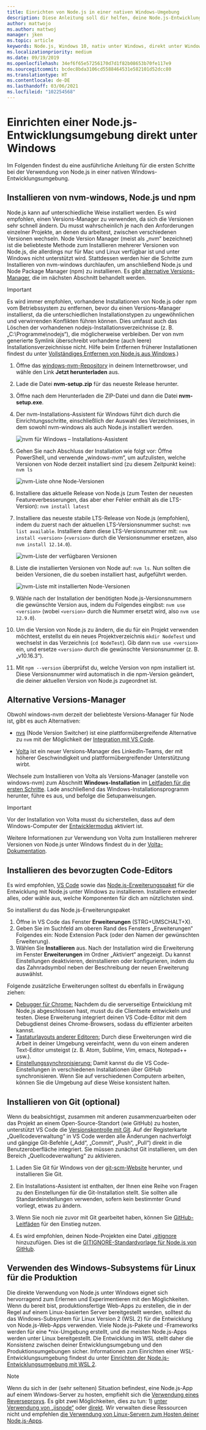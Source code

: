 ```yaml
---
title: Einrichten von Node.js in einer nativen Windows-Umgebung
description: Diese Anleitung soll dir helfen, deine Node.js-Entwicklungsumgebung direkt unter Windows einzurichten.
author: mattwojo
ms.author: mattwoj
manager: jken
ms.topic: article
keywords: Node.js, Windows 10, nativ unter Windows, direkt unter Windows
ms.localizationpriority: medium
ms.date: 09/19/2019
ms.openlocfilehash: 34ef6f65e57256170d7d1f82b08653b70fe117e9
ms.sourcegitcommit: bcdec8bda3106cd5588464531e582101d52dcc80
ms.translationtype: HT
ms.contentlocale: de-DE
ms.lasthandoff: 03/06/2021
ms.locfileid: "102254568"
---
```

# <a name="set-up-your-nodejs-development-environment-directly-on-windows"></a>Einrichten einer Node.js-Entwicklungsumgebung direkt unter Windows

Im Folgenden findest du eine ausführliche Anleitung für die ersten Schritte bei der Verwendung von Node.js in einer nativen Windows-Entwicklungsumgebung.

## <a name="install-nvm-windows-nodejs-and-npm"></a>Installieren von nvm-windows, Node.js und npm

Node.js kann auf unterschiedliche Weise installiert werden. Es wird empfohlen, einen Versions-Manager zu verwenden, da sich die Versionen sehr schnell ändern. Du musst wahrscheinlich je nach den Anforderungen einzelner Projekte, an denen du arbeitest, zwischen verschiedenen Versionen wechseln. Node Version Manager (meist als „nvm“ bezeichnet) ist die beliebteste Methode zum Installieren mehrerer Versionen von Node.js, die allerdings nur für Mac und Linux verfügbar ist und unter Windows nicht unterstützt wird. Stattdessen werden hier die Schritte zum Installieren von nvm-windows durchlaufen, um anschließend Node.js und Node Package Manager (npm) zu installieren. Es gibt [alternative Versions-Manager](#alternative-version-managers), die im nächsten Abschnitt behandelt werden.

> [!IMPORTANT]
> Es wird immer empfohlen, vorhandene Installationen von Node.js oder npm vom Betriebssystem zu entfernen, bevor du einen Versions-Manager installierst, da die unterschiedlichen Installationstypen zu ungewöhnlichen und verwirrenden Konflikten führen können. Dies umfasst auch das Löschen der vorhandenen nodejs-Installationsverzeichnisse (z. B. „C:\Programme\nodejs“), die möglicherweise verbleiben. Der von nvm generierte Symlink überschreibt vorhandene (auch leere) Installationsverzeichnisse nicht. Hilfe beim Entfernen früherer Installationen findest du unter [Vollständiges Entfernen von Node.js aus Windows](https://stackoverflow.com/questions/20711240/how-to-completely-remove-node-js-from-windows).)

1. Öffne das [windows-nvm-Repository](https://github.com/coreybutler/nvm-windows#node-version-manager-nvm-for-windows) in deinem Internetbrowser, und wähle den Link **Jetzt herunterladen** aus.
2. Lade die Datei **nvm-setup.zip** für das neueste Release herunter.
3. Öffne nach dem Herunterladen die ZIP-Datei und dann die Datei **nvm-setup.exe**.
4. Der nvm-Installations-Assistent für Windows führt dich durch die Einrichtungsschritte, einschließlich der Auswahl des Verzeichnisses, in dem sowohl nvm-windows als auch Node.js installiert werden.

    ![nvm für Windows – Installations-Assistent](../images/install-nvm-for-windows-wizard.png)

5. Gehen Sie nach Abschluss der Installation wie folgt vor: Öffne PowerShell, und verwende „windows-nvm“, um aufzulisten, welche Versionen von Node derzeit installiert sind (zu diesem Zeitpunkt keine): `nvm ls`

    ![nvm-Liste ohne Node-Versionen](../images/windows-nvm-powershell-no-node.png)

6. Installiere das aktuelle Release von Node.js (zum Testen der neuesten Featureverbesserungen, das aber eher Fehler enthält als die LTS-Version): `nvm install latest`

7. Installiere das neueste stabile LTS-Release von Node.js (empfohlen), indem du zuerst nach der aktuellen LTS-Versionsnummer suchst: `nvm list available`. Installiere dann diese LTS-Versionsnummer mit: `nvm install <version>` (`<version>` durch die Versionsnummer ersetzen, also `nvm install 12.14.0`).

    ![nvm-Liste der verfügbaren Versionen](../images/windows-nvm-list.png)

8. Liste die installierten Versionen von Node auf: `nvm ls`. Nun sollten die beiden Versionen, die du soeben installiert hast, aufgeführt werden.

    ![nvm-Liste mit installierten Node-Versionen](../images/windows-nvm-node-installs.png)

9. Wähle nach der Installation der benötigten Node.js-Versionsnummern die gewünschte Version aus, indem du Folgendes eingibst: `nvm use <version>` (wobei `<version>` durch die Nummer ersetzt wird, also `nvm use 12.9.0`).

10. Um die Version von Node.js zu ändern, die du für ein Projekt verwenden möchtest, erstellst du ein neues Projektverzeichnis `mkdir NodeTest` und wechselst in das Verzeichnis (`cd NodeTest`). Gib dann `nvm use <version>` ein, und ersetze `<version>` durch die gewünschte Versionsnummer (z. B. „v10.16.3“).

11. Mit `npm --version` überprüfst du, welche Version von npm installiert ist. Diese Versionsnummer wird automatisch in die npm-Version geändert, die deiner aktuellen Version von Node.js zugeordnet ist.

## <a name="alternative-version-managers"></a>Alternative Versions-Manager

Obwohl windows-nvm derzeit der beliebteste Versions-Manager für Node ist, gibt es auch Alternativen:

- [nvs](https://github.com/jasongin/nvs) (Node Version Switcher) ist eine plattformübergreifende Alternative zu `nvm` mit der Möglichkeit der [Integration mit VS Code](https://github.com/jasongin/nvs/blob/master/doc/VSCODE.md).

- [Volta](https://github.com/volta-cli/volta#installing-volta) ist ein neuer Versions-Manager des LinkedIn-Teams, der mit höherer Geschwindigkeit und plattformübergreifender Unterstützung wirbt.

Wechsele zum Installieren von Volta als Versions-Manager (anstelle von windows-nvm) zum Abschnitt **Windows-Installation** im [Leitfaden für die ersten Schritte](https://docs.volta.sh/guide/getting-started). Lade anschließend das Windows-Installationsprogramm herunter, führe es aus, und befolge die Setupanweisungen.

> [!IMPORTANT]
> Vor der Installation von Volta musst du sicherstellen, dass auf dem Windows-Computer der [Entwicklermodus](/windows/uwp/get-started/enable-your-device-for-development#accessing-settings-for-developers) aktiviert ist.

Weitere Informationen zur Verwendung von Volta zum Installieren mehrerer Versionen von Node.js unter Windows findest du in der [Volta-Dokumentation](https://docs.volta.sh/guide/understanding#managing-your-toolchain).

## <a name="install-your-favorite-code-editor"></a>Installieren des bevorzugten Code-Editors

Es wird empfohlen, [VS Code](https://code.visualstudio.com) sowie das [Node.js-Erweiterungspaket](https://marketplace.visualstudio.com/items?itemName=waderyan.nodejs-extension-pack) für die Entwicklung mit Node.js unter Windows zu installieren. Installiere entweder alles, oder wähle aus, welche Komponenten für dich am nützlichsten sind.

So installierst du das Node.js-Erweiterungspaket

1. Öffne in VS Code das Fenster **Erweiterungen** (STRG+UMSCHALT+X).
2. Geben Sie im Suchfeld am oberen Rand des Fensters „Erweiterungen“ Folgendes ein: Node Extension Pack (oder den Namen der gewünschten Erweiterung).
3. Wählen Sie **Installieren** aus. Nach der Installation wird die Erweiterung im Fenster **Erweiterungen** im Ordner „Aktiviert“ angezeigt. Du kannst Einstellungen deaktivieren, deinstallieren oder konfigurieren, indem du das Zahnradsymbol neben der Beschreibung der neuen Erweiterung auswählst.

Folgende zusätzliche Erweiterungen solltest du ebenfalls in Erwägung ziehen:

- [Debugger für Chrome:](https://code.visualstudio.com/blogs/2016/02/23/introducing-chrome-debugger-for-vs-code) Nachdem du die serverseitige Entwicklung mit Node.js abgeschlossen hast, musst du die Clientseite entwickeln und testen. Diese Erweiterung integriert deinen VS Code-Editor mit dem Debugdienst deines Chrome-Browsers, sodass du effizienter arbeiten kannst.
- [Tastaturlayouts anderer Editoren:](https://marketplace.visualstudio.com/search?target=VSCode&category=Keymaps&sortBy=Downloads) Durch diese Erweiterungen wird die Arbeit in deiner Umgebung vereinfacht, wenn du von einem anderen Text-Editor umsteigst (z. B. Atom, Sublime, Vim, emacs, Notepad++ usw.).
- [Einstellungssynchronisierung:](https://marketplace.visualstudio.com/items?itemName=Shan.code-settings-sync) Damit kannst du die VS Code-Einstellungen in verschiedenen Installationen über GitHub synchronisieren. Wenn Sie auf verschiedenen Computern arbeiten, können Sie die Umgebung auf diese Weise konsistent halten.

## <a name="install-git-optional"></a>Installieren von Git (optional)

Wenn du beabsichtigst, zusammen mit anderen zusammenzuarbeiten oder das Projekt an einem Open-Source-Standort (wie GitHub) zu hosten, unterstützt VS Code die [Versionskontrolle mit Git](https://code.visualstudio.com/docs/editor/versioncontrol#_git-support). Auf der Registerkarte „Quellcodeverwaltung“ in VS Code werden alle Änderungen nachverfolgt und gängige Git-Befehle („Add“, „Commit“, „Push“, „Pull“) direkt in die Benutzeroberfläche integriert. Sie müssen zunächst Git installieren, um den Bereich „Quellcodeverwaltung“ zu aktivieren.

1. Laden Sie Git für Windows von der [git-scm-Website](https://git-scm.com/download/win) herunter, und installieren Sie Git.

2. Ein Installations-Assistent ist enthalten, der Ihnen eine Reihe von Fragen zu den Einstellungen für die Git-Installation stellt. Sie sollten alle Standardeinstellungen verwenden, sofern kein bestimmter Grund vorliegt, etwas zu ändern.

3. Wenn Sie noch nie zuvor mit Git gearbeitet haben, können Sie [GitHub-Leitfäden](https://guides.github.com/) für den Einstieg nutzen.

4. Es wird empfohlen, deinen Node-Projekten eine Datei [.gitignore](https://help.github.com/en/articles/ignoring-files) hinzuzufügen. Dies ist die [GITIGNORE-Standardvorlage für Node.js von GitHub](https://github.com/github/gitignore/blob/master/Node.gitignore).

## <a name="use-windows-subsystem-for-linux-for-production"></a>Verwenden des Windows-Subsystems für Linux für die Produktion

Die direkte Verwendung von Node.js unter Windows eignet sich hervorragend zum Erlernen und Experimentieren mit den Möglichkeiten. Wenn du bereit bist, produktionsfertige Web-Apps zu erstellen, die in der Regel auf einem Linux-basierten Server bereitgestellt werden, solltest du das Windows-Subsystem für Linux Version 2 (WSL 2) für die Entwicklung von Node.js-Web-Apps verwenden. Viele Node.js-Pakete und -Frameworks werden für eine *nix-Umgebung erstellt, und die meisten Node.js-Apps werden unter Linux bereitgestellt. Die Entwicklung im WSL stellt daher die Konsistenz zwischen deiner Entwicklungsumgebung und den Produktionsumgebungen sicher. Informationen zum Einrichten einer WSL-Entwicklungsumgebung findest du unter [Einrichten der Node.js-Entwicklungsumgebung mit WSL 2](./setup-on-wsl2.md).

> [!NOTE]
> Wenn du sich in der (sehr seltenen) Situation befindest, eine Node.js-App auf einem Windows-Server zu hosten, empfiehlt sich die [Verwendung eines Reverseproxys](https://medium.com/intrinsic/why-should-i-use-a-reverse-proxy-if-node-js-is-production-ready-5a079408b2ca). Es gibt zwei Möglichkeiten, dies zu tun: 1) [unter Verwendung von „iisnode“](https://harveywilliams.net/blog/installing-iisnode) oder [direkt](https://dev.to/petereysermans/hosting-a-node-js-application-on-windows-with-iis-as-reverse-proxy-397b). Wir verwalten diese Ressourcen nicht und empfehlen [die Verwendung von Linux-Servern zum Hosten deiner Node.js-Apps](/azure/app-service/app-service-web-get-started-nodejs).